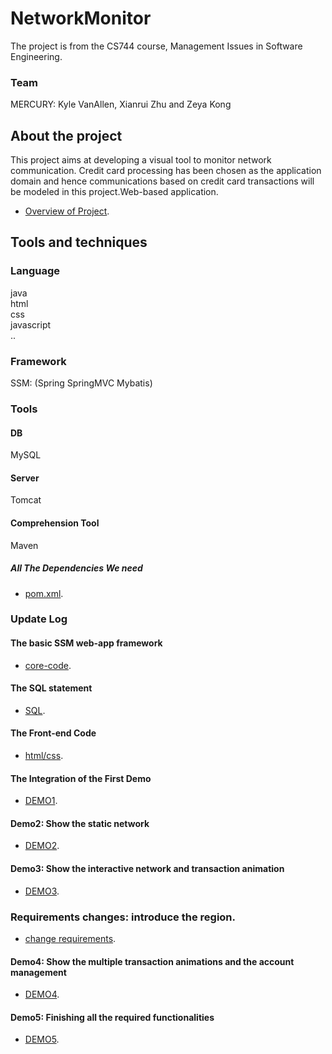 # NetworkMonitor
The project is from the CS744 course, Management Issues in Software Engineering.  
### Team  
MERCURY:	Kyle VanAllen, Xianrui Zhu and Zeya Kong  
## About the project  
This project aims at developing a visual tool to monitor network communication. Credit card processing
has been chosen as the application domain and hence communications based on credit card transactions
will be modeled in this project.Web-based application.
  * [Overview of Project](https://github.com/Kong96/NetworkMonitor/blob/master/Project%20Description.pdf).
## Tools and techniques 
### Language  
java  
html  
css  
javascript  
..
### Framework  
SSM: (Spring SpringMVC Mybatis)  
### Tools  
#### DB  
MySQL  
#### Server  
Tomcat  
#### Comprehension Tool  
Maven  
##### All The Dependencies We need  
* [pom.xml](https://github.com/Kong96/NetworkMonitor/blob/master/Codes/NetworkMonitor/pom.xml).
### Update Log  
#### The basic SSM web-app framework
* [core-code](https://github.com/Kong96/NetworkMonitor/tree/95a7fdbb6f1f92f6e1d9c55e56d65e1110afa667).
#### The SQL statement
* [SQL](https://github.com/Kong96/NetworkMonitor/tree/master/SQL).
#### The Front-end Code
* [html/css](https://github.com/Kong96/NetworkMonitor/tree/master/Codes/NetworkMonitor/src/main/webapp).  
#### The Integration of the First Demo
* [DEMO1](https://github.com/Kong96/NetworkMonitor/tree/767fa8b45147e7d687c4e12418b294a470f4c5a2).  
#### Demo2: Show the static network
* [DEMO2](https://github.com/Kong96/NetworkMonitor/tree/543fe07b2b34acac874516c52bae4bdc9ad90ed4). 
#### Demo3: Show the interactive network and transaction animation
* [DEMO3](https://github.com/Kong96/NetworkMonitor/tree/7d73809aaa4aeccbcf332d082aeffca6eb2e3925). 
### Requirements changes: introduce the region.
* [change requirements](https://github.com/zeyakong/NetworkMonitor/blob/master/Project%20Description%20-%20changes%202.pdf). 
#### Demo4: Show the multiple transaction animations and the account management
* [DEMO4](https://github.com/zeyakong/NetworkMonitor/tree/899d396831ef9514231667529ed894286d78eab6). 
#### Demo5: Finishing all the required functionalities
* [DEMO5](https://github.com/zeyakong/NetworkMonitor/tree/7d2d72ffc58ff8a39571ab6e74dda142107830ad). 
